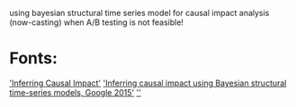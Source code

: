 




using bayesian structural time series model for causal impact analysis (now-casting) when A/B testing is not feasible!


# Fonts:

['Inferring Causal Impact'](https://blog.acolyer.org/2016/03/03/inferring-causal-impact-using-bayesian-structural-time-series-models/)
['Inferring causal impact using Bayesian structural time-series models, Google 2015'](https://research.google.com/pubs/pub41854.html)
[''](https://rpubs.com/divjan/bsts)